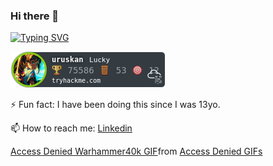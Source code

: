 ### Hi there 👋

[![Typing SVG](https://readme-typing-svg.herokuapp.com?font=Fira+Code&pause=1000&color=F72E4E&width=435&lines=Umut+Piynar+AKA+Uruskan)](https://git.io/typing-svg)


![tryhackme stats](https://raw.githubusercontent.com/uruskan/uruskan/master/assets/thm_propic.png)


⚡ Fun fact: I have been doing this since I was 13yo.

📫 How to reach me: <a href="https://www.linkedin.com/in/upiynar/">Linkedin<a/>

<div class="tenor-gif-embed" data-postid="18486442" data-share-method="host" data-aspect-ratio="1.77778" data-width="100%"><a href="https://tenor.com/view/access-denied-warhammer40k-gif-18486442">Access Denied Warhammer40k GIF</a>from <a href="https://tenor.com/search/access+denied-gifs">Access Denied GIFs</a></div> <script type="text/javascript" async src="https://tenor.com/embed.js"></script>


<!--
**uruskan/uruskan** is a ✨ _special_ ✨ repository because its `README.md` (this file) appears on your GitHub profile.

Here are some ideas to get you started:
[![Typing SVG](https://readme-typing-svg.herokuapp.com?font=Fira+Code&pause=1000&color=F72E4E&width=435&lines=Umut+Piynar+AKA+Uruskan)](https://git.io/typing-svg)

- 🔭 I’m currently working on ...
- 🌱 I’m currently learning ...
- 👯 I’m looking to collaborate on ...
- 🤔 I’m looking for help with ...
- 💬 Ask me about ...
📫 How to reach me: Linkedin
- 😄 Pronouns: ...
⚡ Fun fact: I have been doing this since I was 13yo.
-->

